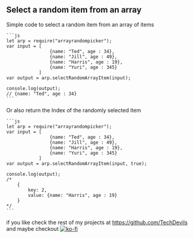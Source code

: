 ## Select a random item from an array

Simple code to select a random item from an array of items

    ```js
    let arp = require("arrayrandompicker");
    var input = [
                    {name: "Ted", age : 34},
                    {name: "Jill", age : 49},
                    {name: "Harris", age : 19},
                    {name: "Yuri", age : 345}
                ]
    var output = arp.selectRandomArrayItem(input);

    console.log(output);
    // {name: "Ted", age : 34}
    ```

Or also return the Index of the randomly selected item

    ```js
    let arp = require("arrayrandompicker");
    var input = [
                    {name: "Ted", age : 34},
                    {name: "Jill", age : 49},
                    {name: "Harris", age : 19},
                    {name: "Yuri", age : 345}
                ]
    var output = arp.selectRandomArrayItem(input, true);

    console.log(output);
    /*
        {
            key: 2,
            value: {name: "Harris", age : 19}
        }
    */ 
    ```

if you like check the rest of my projects at https://github.com/TechDevils
and maybe checkout
[![ko-fi](https://www.ko-fi.com/img/githubbutton_sm.svg)](https://ko-fi.com/M4M31JOPH)